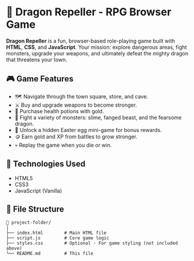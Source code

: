 # 🐉 Dragon Repeller - RPG Browser Game

**Dragon Repeller** is a fun, browser-based role-playing game built with **HTML**, **CSS**, and **JavaScript**. Your mission: explore dangerous areas, fight monsters, upgrade your weapons, and ultimately defeat the mighty dragon that threatens your town.

## 🎮 Game Features

- 🗺️ Navigate through the town square, store, and cave.
- ⚔️ Buy and upgrade weapons to become stronger.
- 🧪 Purchase health potions with gold.
- 👾 Fight a variety of monsters: slime, fanged beast, and the fearsome dragon.
- 🎉 Unlock a hidden Easter egg mini-game for bonus rewards.
- 🪙 Earn gold and XP from battles to grow stronger.
- 💀 Replay the game when you die or win.

## 🧠 Technologies Used

- HTML5
- CSS3
- JavaScript (Vanilla)

## 📂 File Structure

```plaintext
📁 project-folder/
│
├── index.html        # Main HTML file
├── script.js         # Core game logic
├── styles.css        # Optional - For game styling (not included above)
└── README.md         # This file


